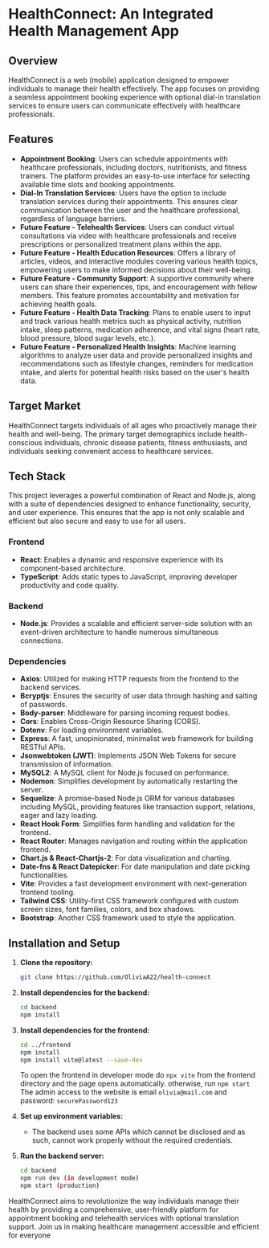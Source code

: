
# HealthConnect: An Integrated Health Management App

## Overview

HealthConnect is a web (mobile) application designed to empower individuals to manage their health effectively. The app focuses on providing a seamless appointment booking experience with optional dial-in translation services to ensure users can communicate effectively with healthcare professionals.

## Features

- **Appointment Booking**: Users can schedule appointments with healthcare professionals, including doctors, nutritionists, and fitness trainers. The platform provides an easy-to-use interface for selecting available time slots and booking appointments.
- **Dial-In Translation Services**: Users have the option to include translation services during their appointments. This ensures clear communication between the user and the healthcare professional, regardless of language barriers.
- **Future Feature - Telehealth Services**: Users can conduct virtual consultations via video with healthcare professionals and receive prescriptions or personalized treatment plans within the app.
- **Future Feature - Health Education Resources**: Offers a library of articles, videos, and interactive modules covering various health topics, empowering users to make informed decisions about their well-being.
- **Future Feature - Community Support**: A supportive community where users can share their experiences, tips, and encouragement with fellow members. This feature promotes accountability and motivation for achieving health goals.
- **Future Feature - Health Data Tracking**: Plans to enable users to input and track various health metrics such as physical activity, nutrition intake, sleep patterns, medication adherence, and vital signs (heart rate, blood pressure, blood sugar levels, etc.).
- **Future Feature - Personalized Health Insights**: Machine learning algorithms to analyze user data and provide personalized insights and recommendations such as lifestyle changes, reminders for medication intake, and alerts for potential health risks based on the user's health data.

## Target Market

HealthConnect targets individuals of all ages who proactively manage their health and well-being. The primary target demographics include health-conscious individuals, chronic disease patients, fitness enthusiasts, and individuals seeking convenient access to healthcare services.

## Tech Stack

This project leverages a powerful combination of React and Node.js, along with a suite of dependencies designed to enhance functionality, security, and user experience. This ensures that the app is not only scalable and efficient but also secure and easy to use for all users.

### Frontend

- **React**: Enables a dynamic and responsive experience with its component-based architecture.
- **TypeScript**: Adds static types to JavaScript, improving developer productivity and code quality.

### Backend

- **Node.js**: Provides a scalable and efficient server-side solution with an event-driven architecture to handle numerous simultaneous connections.

### Dependencies

- **Axios**: Utilized for making HTTP requests from the frontend to the backend services.
- **Bcryptjs**: Ensures the security of user data through hashing and salting of passwords.
- **Body-parser**: Middleware for parsing incoming request bodies.
- **Cors**: Enables Cross-Origin Resource Sharing (CORS).
- **Dotenv**: For loading environment variables.
- **Express**: A fast, unopinionated, minimalist web framework for building RESTful APIs.
- **Jsonwebtoken (JWT)**: Implements JSON Web Tokens for secure transmission of information.
- **MySQL2**: A MySQL client for Node.js focused on performance.
- **Nodemon**: Simplifies development by automatically restarting the server.
- **Sequelize**: A promise-based Node.js ORM for various databases including MySQL, providing features like transaction support, relations, eager and lazy loading.
- **React Hook Form**: Simplifies form handling and validation for the frontend.
- **React Router**: Manages navigation and routing within the application frontend.
- **Chart.js & React-Chartjs-2**: For data visualization and charting.
- **Date-fns & React Datepicker**: For date manipulation and date picking functionalities.
- **Vite**: Provides a fast development environment with next-generation frontend tooling.
- **Tailwind CSS**: Utility-first CSS framework configured with custom screen sizes, font families, colors, and box shadows.
- **Bootstrap**: Another CSS framework used to style the application.

## Installation and Setup

1. **Clone the repository:**

   ```bash
   git clone https://github.com/OliviaA22/health-connect
   ```

2. **Install dependencies for the backend:**

    ```bash
    cd backend
    npm install
    ```

3. **Install dependencies for the frontend:**

    ```bash
    cd ../frontend
    npm install
    npm install vite@latest --save-dev
    ```

    To open the frontend in developer mode do `npx vite` from the frontend directory and the page opens automatically. otherwise, run `npm start`
    The admin access to the website is email `olivia@mail.com` and password: `securePassword123`

5. **Set up environment variables:**
   - The backend uses some APIs which cannot be disclosed and as such, cannot work properly without the required credentials.

6. **Run the backend server:**

   ```bash
   cd backend
   npm run dev (in development mode)
   npm start (production)
   ```

HealthConnect aims to revolutionize the way individuals manage their health by providing a comprehensive, user-friendly platform for appointment booking and telehealth services with optional translation support. Join us in making healthcare management accessible and efficient for everyone
